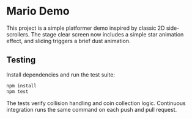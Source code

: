 # Mario Demo

This project is a simple platformer demo inspired by classic 2D side-scrollers. The stage clear screen now includes a simple star animation effect, and sliding triggers a brief dust animation.

## Testing

Install dependencies and run the test suite:

```sh
npm install
npm test
```

The tests verify collision handling and coin collection logic. Continuous integration runs the same command on each push and pull request.
